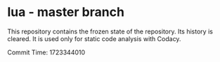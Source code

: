 # lua - master branch

This repository contains the frozen state of the repository.
Its history is cleared. It is used only for static code
analysis with Codacy.

Commit Time: 1723344010